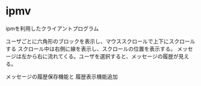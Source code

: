 # ipmv
ipmを利用したクライアントプログラム

ユーザごとに六角形のブロックを表示し、マウススクロールで上下にスクロールする
スクロール中は右側に線を表示し、スクロールの位置を表示する。
メッセージは左から右に流れてくる。ユーザを選択すると、メッセージの履歴が見える。

メッセージの履歴保存機能と
履歴表示機能追加